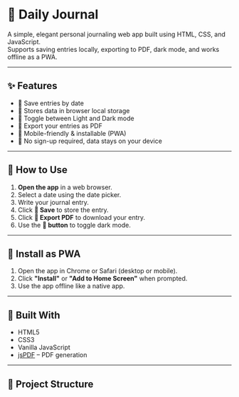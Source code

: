 # 📝 Daily Journal

A simple, elegant personal journaling web app built using HTML, CSS, and JavaScript.  
Supports saving entries locally, exporting to PDF, dark mode, and works offline as a PWA.

---

## ✨ Features

- 📅 Save entries by date
- 💾 Stores data in browser local storage
- 🌙 Toggle between Light and Dark mode
- 📄 Export your entries as PDF
- 📱 Mobile-friendly & installable (PWA)
- 🔐 No sign-up required, data stays on your device

---

## 🚀 How to Use

1. **Open the app** in a web browser.
2. Select a date using the date picker.
3. Write your journal entry.
4. Click **💾 Save** to store the entry.
5. Click **📄 Export PDF** to download your entry.
6. Use the **🌙 button** to toggle dark mode.

---

## 📲 Install as PWA

1. Open the app in Chrome or Safari (desktop or mobile).
2. Click **"Install"** or **"Add to Home Screen"** when prompted.
3. Use the app offline like a native app.

---

## 🧱 Built With

- HTML5
- CSS3
- Vanilla JavaScript
- [jsPDF](https://github.com/parallax/jsPDF) – PDF generation

---

## 📁 Project Structure

